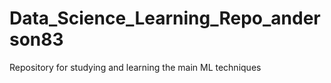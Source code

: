 # Data_Science_Learning_Repo_anderson83
Repository for studying and learning the main ML techniques
